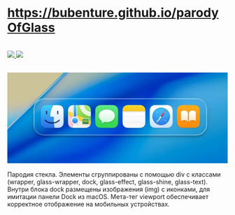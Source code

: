 # https://bubenture.github.io/parodyOfGlass
</br>
<div>
    <a href="README.md">
        <img src="https://img.shields.io/badge/README-RU-blue?color=44944a&labelColor=1C2325&style=for-the-badge">
    </a>
    <a href="README.en.md">
        <img src="https://img.shields.io/badge/README-ENG-blue?color=006400&labelColor=006400&style=for-the-badge">
    </a>
</div>
</br>

![parodyOfGlass](img/parodyOfGlass.webp)

Пародия стекла.
Элементы сгруппированы с помощью div с классами (wrapper, glass-wrapper, dock, glass-effect, glass-shine, glass-text).
Внутри блока dock размещены изображения (img) с иконками, для имитации панели Dock из macOS.
Мета-тег viewport обеспечивает корректное отображение на мобильных устройствах.

